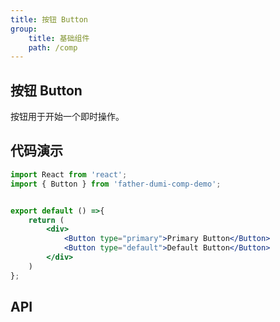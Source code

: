 ```yaml
---
title: 按钮 Button
group: 
    title: 基础组件
    path: /comp
---
```


## 按钮 Button
按钮用于开始一个即时操作。


## 代码演示
```jsx
import React from 'react';
import { Button } from 'father-dumi-comp-demo';


export default () =>{
    return (
        <div>
            <Button type="primary">Primary Button</Button>
            <Button type="default">Default Button</Button>
        </div>
    )
};
```

## API
